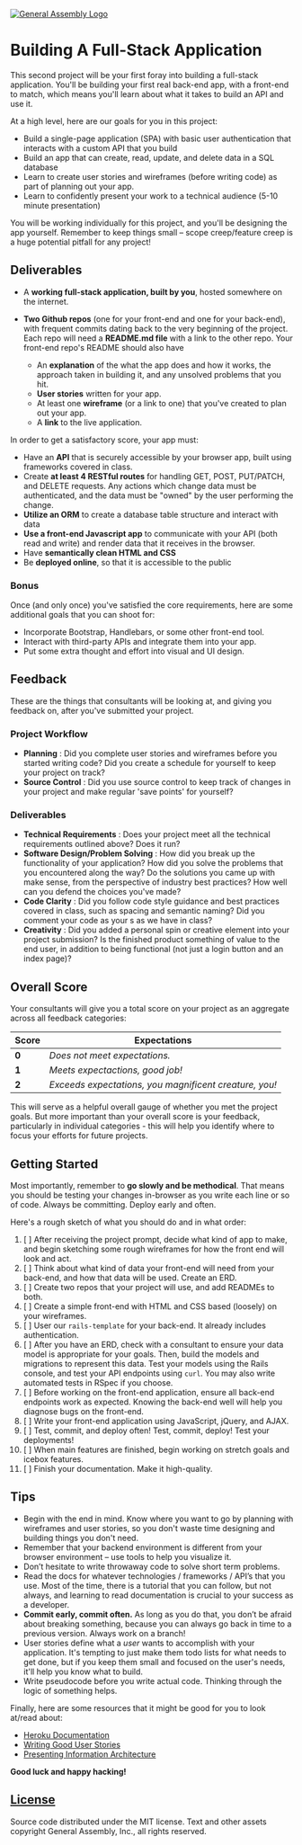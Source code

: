 [![General Assembly Logo](https://camo.githubusercontent.com/1a91b05b8f4d44b5bbfb83abac2b0996d8e26c92/687474703a2f2f692e696d6775722e636f6d2f6b6538555354712e706e67)](https://generalassemb.ly/education/web-development-immersive)

# Building A  Full-Stack Application

This second project will be your first foray into building a full-stack
application. You'll be building your first real back-end app, with a
front-end to match, which means you'll learn about what it takes to build an
API and use it.

At a high level, here are our goals for you in this project:

-   Build a single-page application (SPA) with basic user authentication that
    interacts with a custom API that you build
-   Build an app that can create, read, update, and delete data in a SQL
    database
-   Learn to create user stories and wireframes (before writing code) as part of
    planning out your app.
-   Learn to confidently present your work to a technical audience (5-10 minute
    presentation)

You will be working individually for this project, and you'll be designing the
app yourself. Remember to keep things small – scope creep/feature creep is a
huge potential pitfall for any project!

## Deliverables

-   A **working full-stack application, built by you**, hosted somewhere on the
    internet.
-   **Two Github repos** (one for your front-end and one for your back-end),
    with frequent commits dating back to the very beginning of the project. Each
    repo will need a **README.md file** with a link to the other repo. Your
    front-end repo's README should also have

    -   An **explanation** of the what the app does and how it works, the
        approach taken in building it, and any unsolved problems that you hit.
    -   **User stories** written for your app.
    -   At least one **wireframe** (or a link to one) that you've created to
        plan out your app.
    -   A **link** to the live application.

In order to get a satisfactory score, your app must:

-   Have an **API** that is securely accessible by your browser app, built using
    frameworks covered in class.
-   Create **at least 4 RESTful routes** for handling GET, POST, PUT/PATCH, and
    DELETE requests. Any actions which change data must be authenticated, and
    the data must be "owned" by the user performing the change.
-   **Utilize an ORM** to create a database table structure and interact with
    data
-   **Use a front-end Javascript app** to communicate with your API (both read
    and write) and render data that it receives in the browser.
-   Have **semantically clean HTML and CSS**
-   Be **deployed online**, so that it is accessible to the public

### Bonus

Once (and only once) you've satisfied the core requirements, here are some
additional goals that you can shoot for:

-   Incorporate Bootstrap, Handlebars, or some other front-end tool.
-   Interact with third-party APIs and integrate them into your app.
-   Put some extra thought and effort into visual and UI design.

## Feedback

These are the things that consultants will be looking at, and giving you
feedback on, after you've submitted your project.

### Project Workflow

-   **Planning** : Did you complete user stories and wireframes before you
    started writing code? Did you create a schedule for yourself to keep your
    project on track?
-   **Source Control** : Did you use source control to keep track of changes in
    your project and make regular 'save points' for yourself?

### Deliverables

-   **Technical Requirements** : Does your project meet all the technical
    requirements outlined above? Does it run?
-   **Software Design/Problem Solving** : How did you break up the functionality
    of your application? How did you solve the problems that you encountered
    along the way? Do the solutions you came up with make sense, from the
    perspective of industry best practices? How well can you defend the choices
    you've made?
-   **Code Clarity** : Did you follow code style guidance and best practices
    covered in class, such as spacing and semantic naming? Did you comment your
    code as your s as we have in class?
-   **Creativity** : Did you added a personal spin or creative element into your
    project submission? Is the finished product something of value to the end
    user, in addition to being functional (not just a login button and an index
    page)?

## Overall Score

Your consultants will give you a total score on your project as an aggregate
across all feedback categories:

| Score | Expectations                                           |
|-------|--------------------------------------------------------|
| **0** | _Does not meet expectations._                          |
| **1** | _Meets expectactions, good job!_                       |
| **2** | _Exceeds expectations, you magnificent creature, you!_ |

This will serve as a helpful overall gauge of whether you met the project goals.
But more important than your overall score is your feedback, particularly in
individual categories - this will help you identify where to focus your efforts
for future projects.

## Getting Started

Most importantly, remember to **go slowly and be methodical**. That means you
should be testing your changes in-browser as you write each line or so of code.
Always be committing. Deploy early and often.

Here's a rough sketch of what you should do and in what order:

1.  [ ] After receiving the project prompt, decide what kind of app to make, and
    begin sketching some rough wireframes for how the front end will look and
    act.
1.  [ ] Think about what kind of data your front-end will need from your
    back-end, and how that data will be used. Create an ERD.
1.  [ ] Create two repos that your project will use, and add READMEs to both.
1.  [ ] Create a simple front-end with HTML and CSS based (loosely) on your
    wireframes.
1.  [ ] User our `rails-template` for your back-end. It already includes
    authentication.
1.  [ ] After you have an ERD, check with a consultant to ensure your data model
    is appropriate for your goals. Then, build the models and migrations to
    represent this data. Test your models using the Rails console, and test your
    API endpoints using `curl`. You may also write automated tests in RSpec if
    you choose.
1.  [ ] Before working on the front-end application, ensure all back-end
    endpoints work as expected. Knowing the back-end well will help you diagnose
    bugs on the front-end.
1.  [ ] Write your front-end application using JavaScript, jQuery, and AJAX.
1.  [ ] Test, commit, and deploy often! Test, commit, deploy! Test your
    deployments!
1.  [ ] When main features are finished, begin working on stretch goals and
    icebox features.
1.  [ ] Finish your documentation. Make it high-quality.

## Tips

-   Begin with the end in mind. Know where you want to go by planning with
    wireframes and user stories, so you don't waste time designing and building
    things you don't need.
-   Remember that your backend environment is different from your browser
    environment – use tools to help you visualize it.
-   Don’t hesitate to write throwaway code to solve short term problems.
-   Read the docs for whatever technologies / frameworks / API’s that you use.
    Most of the time, there is a tutorial that you can follow, but not always,
    and learning to read documentation is crucial to your success as a
    developer.
-   **Commit early, commit often.** As long as you do that, you don’t be afraid
    about breaking something, because you can always go back in time to a
    previous version. Always work on a branch!
-   User stories define what a _user_ wants to accomplish with your application.
    It's tempting to just make them todo lists for what needs to get done, but
    if you keep them small and focused on the user's needs, it'll help you know
    what to build.
-   Write pseudocode before you write actual code. Thinking through the logic of
    something helps.

Finally, here are some resources that it might be good for you to look at/read
about:

-   [Heroku Documentation](https://devcenter.heroku.com/)
-   [Writing Good User Stories](http://www.mariaemerson.com/user-stories/)
-   [Presenting Information Architecture](http://webstyleguide.com/wsg3/3-information-architecture/4-presenting-information.html)

**Good luck and happy hacking!**

## [License](LICENSE)

Source code distributed under the MIT license. Text and other assets copyright
General Assembly, Inc., all rights reserved.
